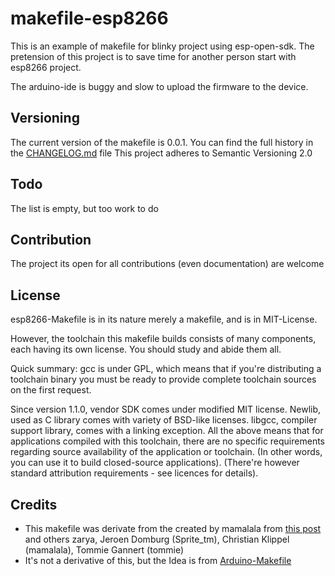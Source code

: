 # makefile-esp8266

This is an example of makefile for blinky project using esp-open-sdk.
The pretension of this project is to save time for another person start
with esp8266 project.

The arduino-ide is buggy and slow  to upload the firmware to the device.

## Versioning

The current version of the makefile is 0.0.1.
You can find the full history in the [CHANGELOG.md](CHANGELOG.md) file
This project adheres to Semantic Versioning 2.0

## Todo
The list is empty, but too work to do

## Contribution
The project its open for all contributions (even documentation) are welcome

## License

esp8266-Makefile is in its nature merely a makefile, and is in MIT-License.

However, the toolchain this makefile builds consists of many components,
each having its own license. You should study and abide them all.

Quick summary: gcc is under GPL, which means that if you're distributing
a toolchain binary you must be ready to provide complete toolchain sources
on the first request.

Since version 1.1.0, vendor SDK comes under modified MIT license. Newlib,
used as C library comes with variety of BSD-like licenses. libgcc, compiler
support library, comes with a linking exception. All the above means that
for applications compiled with this toolchain, there are no specific
requirements regarding source availability of the application or toolchain.
(In other words, you can use it to build closed-source applications).
(There're however standard attribution requirements - see licences for
details).


## Credits

* This makefile was derivate from the created by mamalala from [this post](http://www.esp8266.com/viewtopic.php?f=9&t=142#p716)
  and others  zarya, Jeroen Domburg (Sprite_tm), Christian Klippel (mamalala),  Tommie Gannert (tommie)
* It's not a derivative of this, but the Idea is from  [Arduino-Makefile](https://github.com/sudar/Arduino-Makefile)
